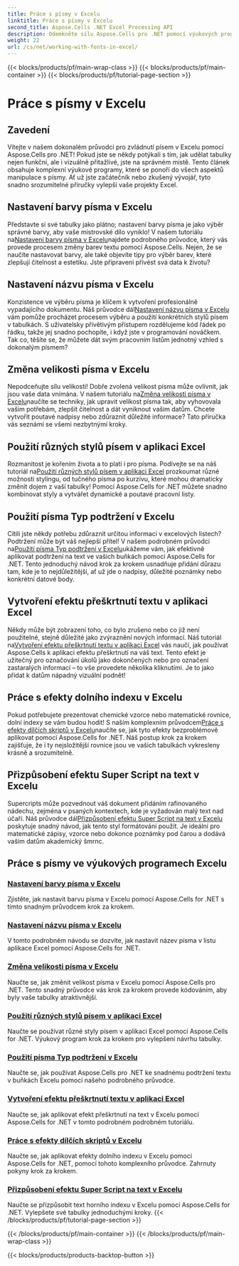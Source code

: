 ```yaml
---
title: Práce s písmy v Excelu
linktitle: Práce s písmy v Excelu
second_title: Aspose.Cells .NET Excel Processing API
description: Odemkněte sílu Aspose.Cells pro .NET pomocí výukových programů pro práci s písmy v Excelu, od nastavení barev po použití stylů pro úžasné tabulky.
weight: 22
url: /cs/net/working-with-fonts-in-excel/
---
```


{{< blocks/products/pf/main-wrap-class >}}
{{< blocks/products/pf/main-container >}}
{{< blocks/products/pf/tutorial-page-section >}}

# Práce s písmy v Excelu

## Zavedení

Vítejte v našem dokonalém průvodci pro zvládnutí písem v Excelu pomocí Aspose.Cells pro .NET! Pokud jste se někdy potýkali s tím, jak udělat tabulky nejen funkční, ale i vizuálně přitažlivé, jste na správném místě. Tento článek obsahuje komplexní výukové programy, které se ponoří do všech aspektů manipulace s písmy. Ať už jste začátečník nebo zkušený vývojář, tyto snadno srozumitelné příručky vylepší vaše projekty Excel.

## Nastavení barvy písma v Excelu

 Představte si své tabulky jako plátno; nastavení barvy písma je jako výběr správné barvy, aby vaše mistrovské dílo vyniklo! V našem tutoriálu na[Nastavení barvy písma v Excelu](./setting-font-color/)najdete podrobného průvodce, který vás provede procesem změny barev textu pomocí Aspose.Cells. Nejen, že se naučíte nastavovat barvy, ale také objevíte tipy pro výběr barev, které zlepšují čitelnost a estetiku. Jste připraveni přivést svá data k životu?

## Nastavení názvu písma v Excelu

 Konzistence ve výběru písma je klíčem k vytvoření profesionálně vypadajícího dokumentu. Náš průvodce dál[Nastavení názvu písma v Excelu](./setting-font-name/) vám pomůže procházet procesem výběru a použití konkrétních stylů písem v tabulkách. S uživatelsky přívětivým přístupem rozdělujeme kód řádek po řádku, takže jej snadno pochopíte, i když jste v programování nováčkem. Tak co, těšíte se, že můžete dát svým pracovním listům jednotný vzhled s dokonalým písmem? 

## Změna velikosti písma v Excelu

 Nepodceňujte sílu velikosti! Dobře zvolená velikost písma může ovlivnit, jak jsou vaše data vnímána. V našem tutoriálu na[Změna velikosti písma v Excelu](./changing-font-size/)naučíte se techniky, jak upravit velikost písma tak, aby vyhovovala vašim potřebám, zlepšit čitelnost a dát vyniknout vašim datům. Chcete vytvořit poutavé nadpisy nebo zdůraznit důležité informace? Tato příručka vás seznámí se všemi nezbytnými kroky. 

## Použití různých stylů písem v aplikaci Excel

 Rozmanitost je kořením života a to platí i pro písma. Podívejte se na náš tutoriál na[Použití různých stylů písem v aplikaci Excel](./applying-different-fonts-styles/) prozkoumat různé možnosti stylingu, od tučného písma po kurzívu, které mohou dramaticky změnit dojem z vaší tabulky! Pomocí Aspose.Cells for .NET můžete snadno kombinovat styly a vytvářet dynamické a poutavé pracovní listy. 

## Použití písma Typ podtržení v Excelu

 Cítili jste někdy potřebu zdůraznit určitou informaci v excelových listech? Podtržení může být váš nejlepší přítel! V našem podrobném průvodci na[Použití písma Typ podtržení v Excelu](./using-font-underline-type/)ukážeme vám, jak efektivně aplikovat podtržení na text ve vašich buňkách pomocí Aspose.Cells for .NET. Tento jednoduchý návod krok za krokem usnadňuje přidání důrazu tam, kde je to nejdůležitější, ať už jde o nadpisy, důležité poznámky nebo konkrétní datové body.

## Vytvoření efektu přeškrtnutí textu v aplikaci Excel

 Někdy může být zobrazení toho, co bylo zrušeno nebo co již není použitelné, stejně důležité jako zvýraznění nových informací. Náš tutoriál na[Vytvoření efektu přeškrtnutí textu v aplikaci Excel](./creating-strike-out-effect/) vás naučí, jak používat Aspose.Cells k aplikaci efektu přeškrtnutí na váš text. Tento efekt je užitečný pro označování úkolů jako dokončených nebo pro označení zastaralých informací – to vše provedete několika kliknutími. Je to jako přidat k datům nápadný vizuální podnět!

## Práce s efekty dolního indexu v Excelu

 Pokud potřebujete prezentovat chemické vzorce nebo matematické rovnice, dolní indexy se vám budou hodit! S naším komplexním průvodcem[Práce s efekty dílčích skriptů v Excelu](./working-with-sub-script-effects/)naučíte se, jak tyto efekty bezproblémově aplikovat pomocí Aspose.Cells for .NET. Náš postup krok za krokem zajišťuje, že i ty nejsložitější rovnice jsou ve vašich tabulkách vykresleny krásně a srozumitelně.

## Přizpůsobení efektu Super Script na text v Excelu

 Supercripts může pozvednout váš dokument přidáním rafinovaného nádechu, zejména v psaných kontextech, kde je vyžadován malý text nad účaří. Náš průvodce dál[Přizpůsobení efektu Super Script na text v Excelu](./customizing-super-script-effect/) poskytuje snadný návod, jak tento styl formátování použít. Je ideální pro matematické zápisy, vzorce nebo dokonce poznámky pod čarou a dodává vašim datům akademický šmrnc.

## Práce s písmy ve výukových programech Excelu
### [Nastavení barvy písma v Excelu](./setting-font-color/)
Zjistěte, jak nastavit barvu písma v Excelu pomocí Aspose.Cells for .NET s tímto snadným průvodcem krok za krokem.
### [Nastavení názvu písma v Excelu](./setting-font-name/)
V tomto podrobném návodu se dozvíte, jak nastavit název písma v listu aplikace Excel pomocí Aspose.Cells for .NET.
### [Změna velikosti písma v Excelu](./changing-font-size/)
Naučte se, jak změnit velikost písma v Excelu pomocí Aspose.Cells pro .NET. Tento snadný průvodce vás krok za krokem provede kódováním, aby byly vaše tabulky atraktivnější.
### [Použití různých stylů písem v aplikaci Excel](./applying-different-fonts-styles/)
Naučte se používat různé styly písem v aplikaci Excel pomocí Aspose.Cells for .NET. Výukový program krok za krokem pro vylepšení návrhu tabulky.
### [Použití písma Typ podtržení v Excelu](./using-font-underline-type/)
Naučte se, jak používat Aspose.Cells pro .NET ke snadnému podtržení textu v buňkách Excelu pomocí našeho podrobného průvodce.
### [Vytvoření efektu přeškrtnutí textu v aplikaci Excel](./creating-strike-out-effect/)
Naučte se, jak aplikovat efekt přeškrtnutí na text v Excelu pomocí Aspose.Cells for .NET v tomto podrobném podrobném tutoriálu.
### [Práce s efekty dílčích skriptů v Excelu](./working-with-sub-script-effects/)
Naučte se, jak aplikovat efekty dolního indexu v Excelu pomocí Aspose.Cells for .NET, pomocí tohoto komplexního průvodce. Zahrnuty pokyny krok za krokem.
### [Přizpůsobení efektu Super Script na text v Excelu](./customizing-super-script-effect/)
Naučte se přizpůsobit text horního indexu v Excelu pomocí Aspose.Cells for .NET. Vylepšete své tabulky jednoduchými kroky.
{{< /blocks/products/pf/tutorial-page-section >}}

{{< /blocks/products/pf/main-container >}}
{{< /blocks/products/pf/main-wrap-class >}}

{{< blocks/products/products-backtop-button >}}
